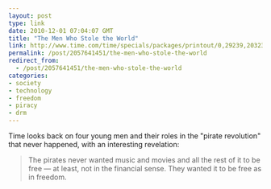 ```yaml
---
layout: post
type: link
date: 2010-12-01 07:04:07 GMT
title: "The Men Who Stole the World"
link: http://www.time.com/time/specials/packages/printout/0,29239,2032304_2032746_2032903,00.html
permalink: /post/2057641451/the-men-who-stole-the-world
redirect_from: 
  - /post/2057641451/the-men-who-stole-the-world
categories:
- society
- technology
- freedom
- piracy
- drm
---
```

Time looks back on four young men and their roles in the "pirate revolution" that never happened, with an interesting revelation: <br>
<blockquote>The pirates never wanted music and movies and all the rest of it to be free — at least, not in the financial sense. They wanted it to be free as in freedom.</blockquote>